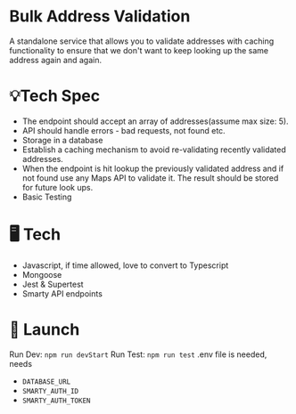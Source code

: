 # Bulk Address Validation

A standalone service that allows you to validate addresses with caching functionality to ensure that we don't want to keep looking up the same address again and
again.

# 💡Tech Spec

- The endpoint should accept an array of addresses(assume max size: 5).
- API should handle errors - bad requests, not found etc.
- Storage in a database
- Establish a caching mechanism to avoid re-validating recently validated addresses.
- When the endpoint is hit lookup the previously validated address and if not found
  use any Maps API to validate it. The result should be stored for future look ups.
- Basic Testing

# 🖥️ Tech

- Javascript, if time allowed, love to convert to Typescript
- Mongoose
- Jest & Supertest
- Smarty API endpoints

# 🚀 Launch

Run Dev: `npm run devStart`
Run Test: `npm run test`
.env file is needed, needs

- `DATABASE_URL`
- `SMARTY_AUTH_ID`
- `SMARTY_AUTH_TOKEN`
